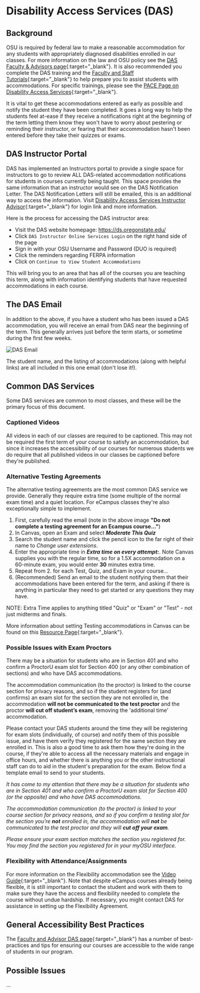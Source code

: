 # Disability Access Services (DAS)

## Background

 OSU is required by federal law to make a reasonable accommodation for any students with appropriately diagnosed disabilities enrolled in our classes. For more information on the law and OSU policy see the [DAS Faculty & Advisors page](https://ds.oregonstate.edu/faculty-advisors){:target="\_blank"}.  It is also recommended you complete the DAS training and the [Faculty and Staff Tutorials](https://ds.oregonstate.edu/faculty-and-staff-tutorials){:target="\_blank"} to help prepare you to assist students with accommodations. For specific trainings, please see the [PACE Page on Disability Access Services](https://pace.oregonstate.edu/catalog/disability-access-services-faculty-training){:target="\_blank"}.

  It is vital to get these accommodations entered as early as possible and notify the student they have been completed.  It goes a long way to help the students feel at-ease if they receive a notifications right at the beginning of the term letting them know they won't have to worry about pestering or reminding their instructor, or fearing that their accommodation hasn't been entered before they take their quizzes or exams.

## DAS Instructor Portal

DAS has implemented an Instructors portal to provide a single space for instructors to go to review ALL DAS-related accommodation notifications for students in courses currently being taught. This space provides the same information that an instructor would see on the DAS Notification Letter. The DAS Notification Letters will still be emailed, this is an additional way to access the information. Visit [Disability Access Services Instructor Advisor](https://ds.oregonstate.edu/instructors-advisors){:target="\_blank"} for login link and more information.

Here is the process for accessing the DAS instructor area:

- Visit the DAS website homepage: https://ds.oregonstate.edu/ 
- Click `DAS Instructor Online Services Login` on the right hand side of the page
- Sign in with your OSU Username and Password (DUO is required)
- Click the reminders regarding FERPA information
- Click on `Continue to View Student Accommodations`

This will bring you to an area that has all of the courses you are teaching this term, along with information identifying students that have requested accommodations in each course.

## The DAS Email

In addition to the above, if you have a student who has been issued a DAS accommodation, you will receive an email from DAS near the beginning of the term.  This generally arrives just before the term starts, or sometime during the first few weeks.  

![DAS Email](images/DASemail.png "DAS Email")

The student name, and the listing of accommodations (along with helpful links) are all included in this one email (don't lose it!).

## Common DAS Services

Some DAS services are common to most classes, and these will be the primary focus of this document.

### Captioned Videos

All videos in each of our classes are required to be captioned.  This may not be required the first term of your course to satisfy an accommodation, but since it increases the accessibility of our courses for numerous students we do require that all published videos in our classes be captioned before they're published.

### Alternative Testing Agreements

The alternative testing agreements are the most common DAS service we provide.  Generally they require extra time (some multiple of the normal exam time) and a quiet location. For eCampus classes they're also exceptionally simple to implement.  

1. First, carefully read the email (note in the above image __"Do not complete a testing agreement for an Ecampus course..."__)
2. In Canvas, open an Exam and select *__Moderate This Quiz__*
3. Search the student name and click the pencil icon to the far right of their name to *Change user extensions*.
4. Enter the appropriate time in *__Extra time on every attempt:__*.
  Note Canvas supplies you with the regular time, so for a 1.5X accommodation on a 60-minute exam, you would enter __30__ minutes extra time.
5. Repeat from 2. for each Test, Quiz, and Exam in your course...
6. (Recommended) Send an email to the student notifying them that their accommodations have been entered for the term, and asking if there is anything in particular they need to get started or any questions they may have.

NOTE:  Extra Time applies to anything titled "Quiz" or "Exam" or "Test" - not just midterms and finals.

More information about setting Testing accommodations in Canvas can be found on this [Resource Page](https://ds.oregonstate.edu/accommodations-canvas){:target="\_blank"}.

### Possible Issues with Exam Proctors

There may be a situation for students who are in Section 401 and who confirm a ProctorU exam slot for Section 400 (or any other combination of sections) and who have DAS accommodations.

The accommodation communication (to the proctor) is linked to the course section for privacy reasons, and so if the student registers for (and confirms) an exam slot for the section they are not enrolled in, the accommodation **will not be communicated to the test proctor** and the proctor **will cut off student’s exam**, removing the 'additional time' accommodation.

Please contact your DAS students around the time they will be registering for exam slots (individually, of course) and notify them of this possible issue, and have them verify they registered for the same section they are enrolled in. This is also a good time to ask them how they're doing in the course, if they're able to access all the necessary materials and engage in office hours, and whether there is anything you or the other instructional staff can do to aid in the student's preparation for the exam.  Below find a template email to send to your students.

_It has come to my attention that there may be a situation for students who are in Section 401 and who confirm a ProctorU exam slot for Section 400 (or the opposite) and who have DAS accommodations._

_The accommodation communication (to the proctor) is linked to your course section for privacy reasons, and so if you confirm a testing slot for the section you’re **not** enrolled in, the accommodation will **not** be communicated to the test proctor and they will **cut off your exam**._

_Please ensure your exam section matches the section you registered for. You may find the section you registered for in your myOSU interface._

### Flexibility with Attendance/Assignments

For more information on the Flexibility accommodation see the [Video Guide](https://www.youtube.com/watch?v=7ItYSM_yF0c&feature=youtu.be){:target="\_blank"}.  Note that despite eCampus courses already being flexible, it is still important to contact the student and work with them to make sure they have the access and flexibility needed to complete the course without undue hardship.  If necessary, you might contact DAS for assistance in setting up the Flexibility Agreement.

## General Accessibility Best Practices

The [Faculty and Advisor DAS page](https://ds.oregonstate.edu/faculty-advisors){:target="\_blank"} has a number of best-practices and tips for ensuring our courses are accessible to the wide range of students in our program.

## Possible Issues

...